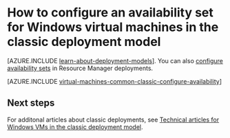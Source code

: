 <properties
	pageTitle="Availability sets for Windows classic VMs | Azure"
	description="Configure an availability set for a new or existing Windows virtual machine in the classic deployment model using the Azure portal and Azure PowerShell."
	services="virtual-machines-windows"
	documentationCenter=""
	authors="cynthn"
	manager="timlt"
	editor=""
	tags="azure-service-management"/>

<tags
	ms.service="virtual-machines-windows"
	ms.workload="infrastructure-services"
	ms.tgt_pltfrm="vm-windows"
	ms.devlang="na"
	ms.topic="article"
	ms.date="09/27/2016"
	wacn.date=""
	ms.author="cynthn"/>

# How to configure an availability set for Windows virtual machines in the classic deployment model

[AZURE.INCLUDE [learn-about-deployment-models](../../includes/learn-about-deployment-models-classic-include.md)]. You can also [configure availability sets](/documentation/articles/virtual-machines-windows-create-availability-set/) in Resource Manager deployments.

[AZURE.INCLUDE [virtual-machines-common-classic-configure-availability](../../includes/virtual-machines-common-classic-configure-availability.md)]

## Next steps

For additonal articles about classic deployments, see [Technical articles for Windows VMs in the classic deployment model](/documentation/articles/virtual-machines-windows-index/).